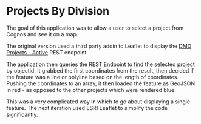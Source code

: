 # Projects By Division

The goal of this application was to allow a user to select a project from Cognos and see it on a map.

The original version used a third party addin to Leaflet to display the [DMD Projects - Active](http://coagisweb.cabq.gov/arcgis/rest/services/public/fullviewer/MapServer/16) REST endpoint. 

The application then queries the REST Endpoint to find the selected project by objectid. It grabbed the first coordinates from the result, then decided if the feature was a line or polyline based on the length of coordinates. Pushing the coordinates to an array, it then loaded the feature as GeoJSON in red - as opposed to the other projects which were rendered blue. 

This was a very complicated way in which to go about displaying a single feature. The next iteration used ESRI Leaflet to simplify the code significantly. 
